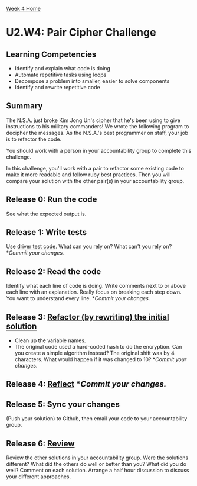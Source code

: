 [Week 4 Home](./)

# U2.W4: Pair Cipher Challenge

## Learning Competencies
- Identify and explain what code is doing
- Automate repetitive tasks using loops
- Decompose a problem into smaller, easier to solve components
- Identify and rewrite repetitive code

## Summary
The N.S.A. just broke Kim Jong Un's cipher that he's been using to give instructions to his military commanders! We wrote the following program to decipher the messages. As the N.S.A.'s best programmer on staff, your job is to refactor the code. 

You should work with a person in your accountability group to complete this challenge.

In this challenge, you'll work with a pair to refactor some existing code to make it more readable and follow ruby best practices. Then you will compare your solution with the other pair(s) in your accountability group. 

## Release 0: Run the code 
See what the expected output is.

## Release 1: Write tests 
Use [driver test code](../../references/driver_code.md). What can you rely on? What can't you rely on? **Commit your changes.*
## Release 2: Read the code
Identify what each line of code is doing. 
Write comments next to or above each line with an explanation.
Really focus on breaking each step down. You want to understand every line. **Commit your changes.*
## Release 3: [Refactor (by rewriting) the initial solution](../../references/refactoring.md)
  - Clean up the variable names. 
  - The original code used a hard-coded hash to do the encryption. Can you create a simple algorithm instead? The original shift was by 4 characters. What would happen if it was changed to 10? **Commit your changes.*
## Release 4: [Reflect](../../references/reflection_guidelines.md) **Commit your changes.*
## Release 5: Sync your changes 
(Push your solution) to Github, then email your code to your accountability group.
## Release 6: [Review](../../references/review.md) 
Review the other solutions in your accountability group. Were the solutions different? What did the others do well or better than you? What did you do well? Comment on each solution. Arrange a half hour discussion to discuss your different approaches.  
